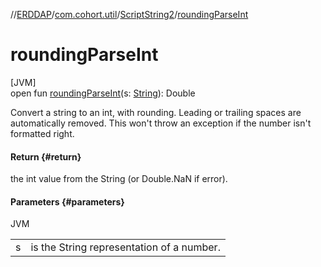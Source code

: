 //[ERDDAP](../../../index.md)/[com.cohort.util](../index.md)/[ScriptString2](index.md)/[roundingParseInt](rounding-parse-int.md)

# roundingParseInt

[JVM]\
open fun [roundingParseInt](rounding-parse-int.md)(s: [String](https://docs.oracle.com/en/java/javase/21/docs/api/java.base/java/lang/String.html)): Double

Convert a string to an int, with rounding. Leading or trailing spaces are automatically removed. This won't throw an exception if the number isn't formatted right.

#### Return {#return}

the int value from the String (or Double.NaN if error).

#### Parameters {#parameters}

JVM

| | |
|---|---|
| s | is the String representation of a number. |
